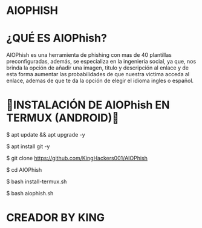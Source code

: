 # AIOPHISH

# ¿QUÉ ES AIOPhish?

AIOPhish es una herramienta de phishing con mas de 40 plantillas preconfiguradas, además, se especializa en la ingenieria social, ya que, nos brinda la opción de añadir una imagen, titulo y descripción al enlace y de esta forma aumentar las probabilidades de que nuestra victima acceda al enlace, ademas de que te da la opción de elegir el idioma ingles o español.

# 📱INSTALACIÓN DE AIOPhish EN TERMUX (ANDROID)📱

$ apt update && apt upgrade -y

$ apt install git -y

$ git clone https://github.com/KingHackers001/AIOPhish

$ cd AIOPhish

$ bash install-termux.sh

$ bash aiophish.sh


# CREADOR BY KING
